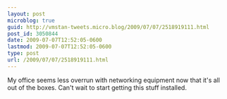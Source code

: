 ```yaml
---
layout: post
microblog: true
guid: http://vmstan-tweets.micro.blog/2009/07/07/2518919111.html
post_id: 3050844
date: 2009-07-07T12:52:05-0600
lastmod: 2009-07-07T12:52:05-0600
type: post
url: /2009/07/07/2518919111.html
---
```

My office seems less overrun with networking equipment now that it's all out of the boxes. Can't wait to start getting this stuff installed.
